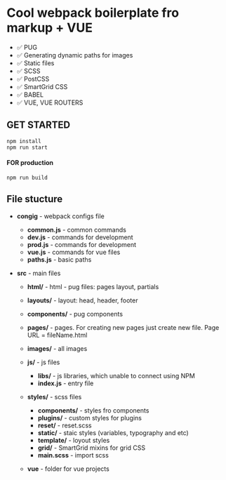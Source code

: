 # Cool webpack boilerplate fro markup + VUE

- :white_check_mark: PUG
- :white_check_mark: Generating dynamic paths for images
- :white_check_mark: Static files
- :white_check_mark: SCSS
- :white_check_mark: PostCSS
- :white_check_mark: SmartGrid CSS
- :white_check_mark: BABEL
- :white_check_mark: VUE, VUE ROUTERS

## GET STARTED

```
npm install
npm run start
```

#### FOR production

```
npm run build
```

## File stucture

- **congig** - webpack configs file

  - **common.js** - common commands
  - **dev.js** - commands for development
  - **prod.js** - commands for development
  - **vue.js** - commands for vue files
  - **paths.js** - basic paths

- **src** - main files

  - **html/** - html - pug files: pages layout, partials

  - **layouts/** - layout: head, header, footer
  - **components/** - pug components
  - **pages/** - pages. For creating new pages just create new file. Page URL = fileName.html

  - **images/** - all images

  - **js/** - js files

    - **libs/** - js libraries, which unable to connect using NPM
    - **index.js** - entry file

  - **styles/** - scss files

    - **components/** - styles fro components
    - **plugins/** - custom styles for plugins
    - **reset/** - reset.scss
    - **static/** - staic styles (variables, typography and etc)
    - **template/** - loyout styles
    - **grid/** - SmartGrid mixins for grid CSS
    - **main.scss** - import scss

  - **vue** - folder for vue projects
